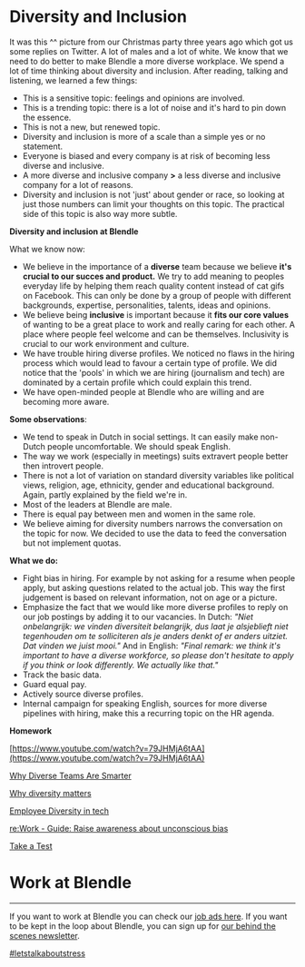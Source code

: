 # Diversity and Inclusion

It was this ^^ picture from our Christmas party three years ago which got us some replies on Twitter. A lot of males and a lot of white. We know that we need to do better to make Blendle a more diverse workplace. We spend a lot of time thinking about diversity and inclusion. After reading, talking and listening, we learned a few things:

- This is a sensitive topic: feelings and opinions are involved.
- This is a trending topic: there is a lot of noise and it's hard to pin down the essence.
- This is not a new, but renewed topic.
- Diversity and inclusion is more of a scale than a simple yes or no statement.
- Everyone is biased and every company is at risk of becoming less diverse and inclusive.
- A more diverse and inclusive company **>** a less diverse and inclusive company for a lot of reasons.
- Diversity and inclusion is not 'just' about gender or race, so looking at just those numbers can limit your thoughts on this topic. The practical side of this topic is also way more subtle.

**Diversity and inclusion at Blendle**

What we know now:

- We believe in the importance of a **diverse** team because we believe **it's crucial to our succes and product.** We try to add meaning to peoples everyday life by helping them reach quality content instead of cat gifs on Facebook. This can only be done by a group of people with different backgrounds, expertise, personalities, talents, ideas and opinions.
- We believe being **inclusive** is important because it **fits our core values** of wanting to be a great place to work and really caring for each other. A place where people feel welcome and can be themselves. Inclusivity is crucial to our work environment and culture.
- We have trouble hiring diverse profiles. We noticed no flaws in the hiring process which would lead to favour a certain type of profile. We did notice that the 'pools' in which we are hiring (journalism and tech) are dominated by a certain profile which could explain this trend.
- We have open-minded people at Blendle who are willing and are becoming more aware.

**Some observations**:

- We tend to speak in Dutch in social settings. It can easily make non-Dutch people uncomfortable. We should speak English.
- The way we work (especially in meetings) suits extravert people better then introvert people.
- There is not a lot of variation on standard diversity variables like political views, religion, age, ethnicity, gender and educational background. Again, partly explained by the field we're in.
- Most of the leaders at Blendle are male.
- There is equal pay between men and women in the same role.
- We believe aiming for diversity numbers narrows the conversation on the topic for now. We decided to use the data to feed the conversation but not implement quotas.

**What we do:**

- Fight bias in hiring. For example by not asking for a resume when people apply, but asking questions related to the actual job. This way the first judgement is based on relevant information, not on age or a picture.
- Emphasize the fact that we would like more diverse profiles to reply on our job postings by adding it to our vacancies. In Dutch: *"Niet onbelangrijk: we vinden diversiteit belangrijk, dus laat je alsjeblieft niet tegenhouden om te solliciteren als je anders denkt of er anders uitziet. Dat vinden we juist mooi."* And in English: *"Final remark: we think it's important to have a diverse workforce, so please don't hesitate to apply if you think or look differently. We actually like that."*
- Track the basic data.
- Guard equal pay.
- Actively source diverse profiles.
- Internal campaign for speaking English, sources for more diverse pipelines with hiring, make this a recurring topic on the HR agenda.

**Homework**

[https://www.youtube.com/watch?v=79JHMjA6tAA](https://www.youtube.com/watch?v=79JHMjA6tAA)

[Why Diverse Teams Are Smarter](https://hbr.org/2016/11/why-diverse-teams-are-smarter?referral=00563)

[Why diversity matters](https://www.mckinsey.com/business-functions/organization/our-insights/why-diversity-matters)

[Employee Diversity in tech](https://docs.google.com/spreadsheets/d/1e5jevLJTK9Aayob2msk4Ss9qIMCqfris4m_m0kXO-7s/edit#gid=1925490147)

[re:Work - Guide: Raise awareness about unconscious bias](https://rework.withgoogle.com/guides/unbiasing-raise-awareness/steps/give-your-own-unbiasing-workshop/)

[Take a Test](https://implicit.harvard.edu/implicit/takeatest.html)

# Work at Blendle

---

If you want to work at Blendle you can check our [job ads here](https://blendle.homerun.co/). If you want to be kept in the loop about Blendle, you can sign up for [our behind the scenes newsletter](https://blendle.homerun.co/yes-keep-me-posted/tr/apply?token=8092d4128c306003d97dd3821bad06f2).

[#letstalkaboutstress](Diversity%20and%20Inclusion%2025751f1ae11d4c579604f958a55c27a7/#letstalkaboutstress%20aa0b0b524eb34d5ebc548b15f8ecebe9.md)